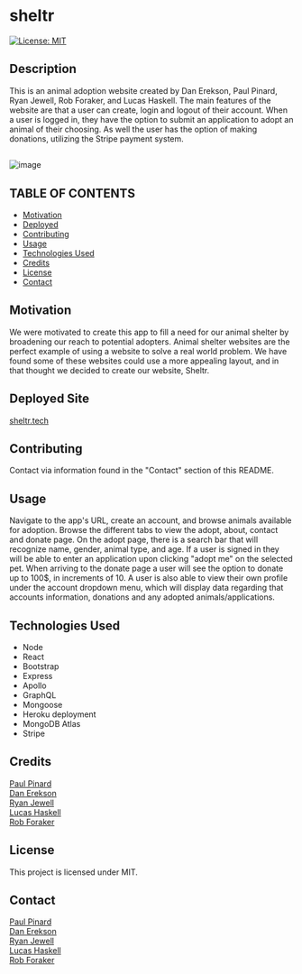 # sheltr

[![License: MIT](https://img.shields.io/badge/License-MIT-yellow.svg)](https://opensource.org/licenses/MIT)

## Description

This is an animal adoption website created by Dan Erekson, Paul Pinard, Ryan Jewell, Rob Foraker, and Lucas Haskell.
The main features of the website are that a user can create, login and logout of their account. When a user is logged
in, they have the option to submit an application to adopt an animal of their choosing. As well the user has the option
of making donations, utilizing the Stripe payment system. 
##
![image](https://user-images.githubusercontent.com/104117927/208325306-0ab21681-0377-434b-b58f-d5b21cbb7474.png)

## TABLE OF CONTENTS
* [Motivation](#motivation)
* [Deployed](#deployed)
* [Contributing](#contributing)
* [Usage](#usage)
* [Technologies Used](#languages)
* [Credits](#credits)
* [License](#license)
* [Contact](#contact)
  
## Motivation

We were motivated to create this app to fill a need for our animal shelter by broadening our reach to potential adopters. 
Animal shelter websites are the perfect example of using a website to solve a real world problem. We have found some of 
these websites could use a more appealing layout, and in that thought we decided to create our website, Sheltr. 

## Deployed Site
[sheltr.tech](https://sheltr.tech/)

## Contributing
Contact via information found in the "Contact" section of this README.

## Usage
Navigate to the app's URL, create an account, and browse animals available for adoption.
Browse the different tabs to view the adopt, about, contact and donate page. On the 
adopt page, there is a search bar that will recognize name, gender, animal type, and age.
If a user is signed in they will be able to enter an application upon clicking
"adopt me" on the selected pet. When arriving to the donate page a user will see the option
to donate up to 100$, in increments of 10. A user is also able to view their own profile
under the account dropdown menu, which will display data regarding that accounts information,
donations and any adopted animals/applications.

## Technologies Used
* Node
* React  
* Bootstrap  
* Express
* Apollo
* GraphQL
* Mongoose
* Heroku deployment
* MongoDB Atlas
* Stripe


## Credits
[Paul Pinard](https://github.com/pikaypi)  
[Dan Erekson](https://github.com/derekson333)  
[Ryan Jewell](https://github.com/Rjewell859)  
[Lucas Haskell](https://github.com/BarkMulcher)  
[Rob Foraker](https://github.com/rforaker)  

## License
This project is licensed under MIT.

## Contact
[Paul Pinard](https://github.com/pikaypi)  
[Dan Erekson](https://github.com/derekson333)  
[Ryan Jewell](https://github.com/Rjewell859)  
[Lucas Haskell](https://github.com/BarkMulcher)  
[Rob Foraker](https://github.com/rforaker)  
